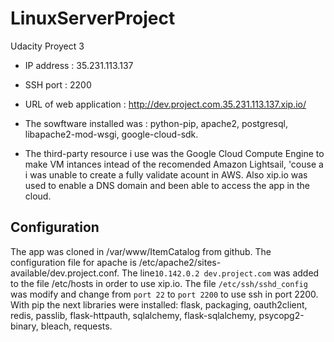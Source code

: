 # LinuxServerProject
Udacity Proyect 3

- IP address : 35.231.113.137 

- SSH port : 2200

- URL of web application : http://dev.project.com.35.231.113.137.xip.io/

- The sowftware installed was : python-pip, apache2, postgresql, libapache2-mod-wsgi, google-cloud-sdk. 

- The third-party resource i use was the Google Cloud Compute Engine to make VM intances intead of the recomended Amazon Lightsail, 'couse a i was unable to create a fully validate acount in AWS. Also xip.io was used to enable a DNS domain and been able to access the app in the cloud.

## Configuration
The app was cloned in /var/www/ItemCatalog from github.
The configuration file for apache is /etc/apache2/sites-available/dev.project.conf.
The line```10.142.0.2 dev.project.com``` was added to the file /etc/hosts in order to use xip.io.
The file ```/etc/ssh/sshd_config``` was modify and change from ```port 22``` to ```port 2200``` to use ssh in port 2200. 
With pip the next libraries were installed: flask, packaging, oauth2client, redis, passlib, flask-httpauth, sqlalchemy, flask-sqlalchemy, psycopg2-binary, bleach, requests.
